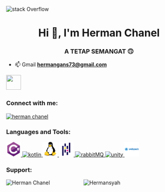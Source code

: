 ![stack Overflow](https://i.ibb.co/XFRpCtF/20211106-075141.jpg)

<h1 align="center">Hi 👋, I'm Herman Chanel</h1>
<h3 align="center">A TETAP SEMANGAT 🙃</h3>

- 📫 Gmail **hermangans73@gmail.com**

<img src="https://media.giphy.com/media/vFKqnCdLPNOKc/giphy.gif" width="40" height="40" />

<h3 align="left">Connect with me:</h3>
<p align="left">
<a href="https://youtube.com/channel/UCPhU6uA_3gUaEvyrFZFgJqg" target="blank"><img align="center" src="https://raw.githubusercontent.com/rahuldkjain/github-profile-readme-generator/master/src/images/icons/Social/youtube.svg" alt="herman chanel" height="30" width="40" /></a>
</p>

<h3 align="left">Languages and Tools:</h3>
<p align="left"> <a href="https://www.w3schools.com/cs/" target="_blank" rel="noreferrer"> <img src="https://raw.githubusercontent.com/devicons/devicon/master/icons/csharp/csharp-original.svg" alt="csharp" width="40" height="40"/> </a> <a href="https://kotlinlang.org" target="_blank" rel="noreferrer"> <img src="https://www.vectorlogo.zone/logos/kotlinlang/kotlinlang-icon.svg" alt="kotlin" width="40" height="40"/> </a> <a href="https://www.linux.org/" target="_blank" rel="noreferrer"> <img src="https://raw.githubusercontent.com/devicons/devicon/master/icons/linux/linux-original.svg" alt="linux" width="40" height="40"/> </a> <a href="https://pandas.pydata.org/" target="_blank" rel="noreferrer"> <img src="https://raw.githubusercontent.com/devicons/devicon/2ae2a900d2f041da66e950e4d48052658d850630/icons/pandas/pandas-original.svg" alt="pandas" width="40" height="40"/> </a> <a href="https://www.rabbitmq.com" target="_blank" rel="noreferrer"> <img src="https://www.vectorlogo.zone/logos/rabbitmq/rabbitmq-icon.svg" alt="rabbitMQ" width="40" height="40"/> </a> <a href="https://unity.com/" target="_blank" rel="noreferrer"> <img src="https://www.vectorlogo.zone/logos/unity3d/unity3d-icon.svg" alt="unity" width="40" height="40"/> </a> <a href="https://webpack.js.org" target="_blank" rel="noreferrer"> <img src="https://raw.githubusercontent.com/devicons/devicon/d00d0969292a6569d45b06d3f350f463a0107b0d/icons/webpack/webpack-original-wordmark.svg" alt="webpack" width="40" height="40"/> </a> </p>

<h3 align="left">Support:</h3>
<p><a href="https://www.buymeacoffee.com/Herman Chanel"> <img align="left" src="https://cdn.buymeacoffee.com/buttons/v2/default-yellow.png" height="50" width="210" alt="Herman Chanel" /></a><a href="https://ko-fi.com/Hermansyah"> <img align="left" src="https://cdn.ko-fi.com/cdn/kofi3.png?v=3" height="50" width="210" alt="Hermansyah" /></a></p><br><br>

